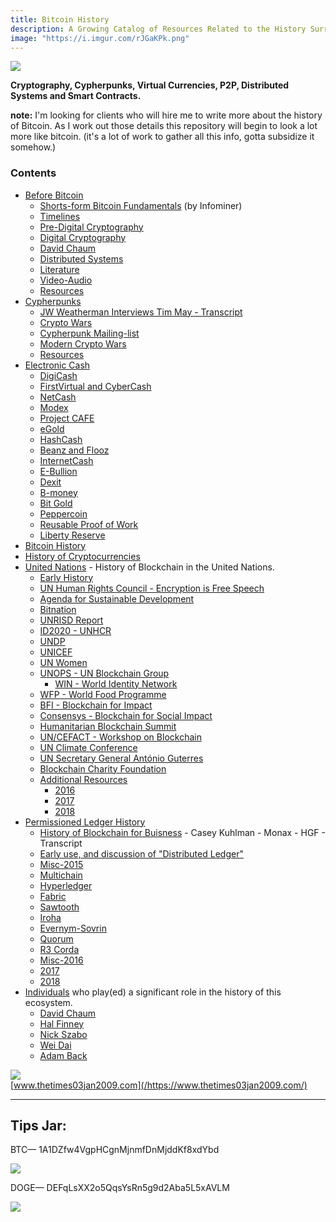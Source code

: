```yaml
---
title: Bitcoin History
description: A Growing Catalog of Resources Related to the History Surrounding Bitcoin.
image: "https://i.imgur.com/rJGaKPk.png"
---
```


<img src="https://infominer.id/bitcoin-history/bitcoin-history.png"/>

**Cryptography, Cypherpunks, Virtual Currencies, P2P, Distributed Systems and Smart Contracts.**


**note:** I'm looking for clients who will hire me to write more about the history of Bitcoin. As I work out those details this repository will begin to look a lot more like bitcoin. (it's a lot of work to gather all this info, gotta subsidize it somehow.)

### Contents

* <a href="{{ site.rooturl }}/before-bitcoin">Before Bitcoin</a>
  * <a href="{{ site.rooturl }}/before-bitcoin/#short-form-bitcoin-fundamentals-">Shorts-form Bitcoin Fundamentals</a> (by Infominer)
  * <a href="{{ site.rooturl }}/before-bitcoin/#timelines-">Timelines</a>
  * <a href="{{ site.rooturl }}/before-bitcoin/#pre-digital-cryptography-">Pre-Digital Cryptography</a>
  * <a href="{{ site.rooturl }}/before-bitcoin/#digital-cryptography-">Digital Cryptography</a>
  * <a href="{{ site.rooturl }}/before-bitcoin/#david-chaum-">David Chaum</a>
  * <a href="{{ site.rooturl }}/before-bitcoin/#distributed-systems-">Distributed Systems</a>
  * <a href="{{ site.rooturl }}/before-bitcoin/#literature-">Literature</a>
  * <a href="{{ site.rooturl }}/before-bitcoin/#video-Audio-">Video-Audio</a>
  * <a href="{{ site.rooturl }}/before-bitcoin/#resources-">Resources</a>
* <a href="{{ site.rooturl }}/before-bitcoin/cypherpunks/">Cypherpunks</a>
  * <a href="{{ site.rooturl }}/before-bitcoin/JW-Weatherman-Interview-Tim-May.html">JW Weatherman Interviews Tim May - Transcript</a>
  * <a href="{{ site.rooturl }}/before-bitcoin/cypherpunks/#crypto-wars-">Crypto Wars</a>
  * <a href="{{ site.rooturl }}/before-bitcoin/cypherpunks/#cypherpunk-mailinglist-">Cypherpunk Mailing-list</a>
  * <a href="{{ site.rooturl }}/before-bitcoin/cypherpunks/#modern-crypto-wars-">Modern Crypto Wars</a>
  * <a href="{{ site.rooturl }}/before-bitcoin/cypherpunks/#resources-">Resources</a>
* <a href="{{ site.rooturl }}/before-bitcoin/electronic-cash/">Electronic Cash</a>
  * <a href="{{ site.rooturl }}/before-bitcoin/electronic-cash/#digicash-">DigiCash</a>
  * <a href="{{ site.rooturl }}/before-bitcoin/electronic-cash/#firstvirtual-and-cybercash-">FirstVirtual and CyberCash</a>
  * <a href="{{ site.rooturl }}/before-bitcoin/electronic-cash/#netcash-">NetCash</a>
  * <a href="{{ site.rooturl }}/before-bitcoin/electronic-cash/#modex-">Modex</a>
  * <a href="{{ site.rooturl }}/before-bitcoin/electronic-cash/#project-caf%C3%A9-">Project CAFE</a>
  * <a href="{{ site.rooturl }}/before-bitcoin/electronic-cash/#egold-">eGold</a>
  * <a href="{{ site.rooturl }}/before-bitcoin/electronic-cash/#hashcash-">HashCash</a>
  * <a href="{{ site.rooturl }}/before-bitcoin/electronic-cash/#beenz-and-flooz-">Beanz and Flooz</a>
  * <a href="{{ site.rooturl }}/before-bitcoin/electronic-cash/#internetcash-">InternetCash</a>
  * <a href="{{ site.rooturl }}/before-bitcoin/electronic-cash/#e-bullion-">E-Bullion</a>
  * <a href="{{ site.rooturl }}/before-bitcoin/electronic-cash/#dexit-">Dexit</a>
  * <a href="{{ site.rooturl }}/before-bitcoin/electronic-cash/#b-money-">B-money</a>
  * <a href="{{ site.rooturl }}/before-bitcoin/electronic-cash/#bit-gold-">Bit Gold</a>
  * <a href="{{ site.rooturl }}/before-bitcoin/electronic-cash/#peppercoin-">Peppercoin</a>
  * <a href="{{ site.rooturl }}/before-bitcoin/electronic-cash/#reusable-proof-of-work-">Reusable Proof of Work</a>
  * <a href="{{ site.rooturl }}/before-bitcoin/electronic-cash/#liberty-reserve-">Liberty Reserve</a>
* <a href="{{ site.rooturl }}/bitcoin-history.html">Bitcoin History</a> 
* <a href="{{ site.rooturl }}/cryptocurrencies.html">History of Cryptocurrencies</a>
* <a href="{{ site.rooturl }}/UnitedNations/">United Nations</a> - History of Blockchain in the United Nations.
  * <a href="{{ site.rooturl }}/UnitedNations/#early-history-">Early History</a>
  * <a href="{{ site.rooturl }}/UnitedNations/#un-human-rights-council---encryption-is-free-speech-">UN Human Rights Council - Encryption is Free Speech</a>
  * <a href="{{ site.rooturl }}/UnitedNations/#agenda-for-sustainable-development-">Agenda for Sustainable Development</a>
  * <a href="{{ site.rooturl }}/UnitedNations/#bitnation-">Bitnation</a>
  * <a href="{{ site.rooturl }}/UnitedNations/#unrisd-report-">UNRISD Report</a>
  * <a href="{{ site.rooturl }}/UnitedNations/#id2020---unhcr-">ID2020 - UNHCR</a>
  * <a href="{{ site.rooturl }}/UnitedNations/#undp-">UNDP</a>
  * <a href="{{ site.rooturl }}/UnitedNations/#unicef-">UNICEF</a>
  * <a href="{{ site.rooturl }}/UnitedNations/#un-women-">UN Women</a>
  * <a href="{{ site.rooturl }}/UnitedNations/#unops---un-blockchain-group-">UNOPS - UN Blockchain Group</a>
    * <a href="{{ site.rooturl }}/UnitedNations/#win---world-identity-network-">WIN - World Identity Network</a>  
  * <a href="{{ site.rooturl }}/UnitedNations/#wfp---world-food-programme-">WFP - World Food Programme</a>
  * <a href="{{ site.rooturl }}/UnitedNations/#bfi---blockchain-for-impact">BFI - Blockchain for Impact</a>
  * <a href="{{ site.rooturl }}/UnitedNations/#consensys---blockchain-for-social-impact">Consensys - Blockchain for Social Impact</a>
  * <a href="{{ site.rooturl }}/UnitedNations/#humanitarian-blockchain-summit-">Humanitarian Blockchain Summit</a>
  * <a href="{{ site.rooturl }}/UnitedNations/#un-cefact---workshop-on-blockchain-">UN/CEFACT - Workshop on Blockchain</a>
  * <a href="{{ site.rooturl }}/UnitedNations/#un-climate-conference-">UN Climate Conference</a>
  * <a href="{{ site.rooturl }}/UnitedNations/#un-secretary-general-antónio-guterres-">UN Secretary General António Guterres</a>
  * <a href="{{ site.rooturl }}/UnitedNations/#blockchain-charity-foundation-">Blockchain Charity Foundation</a>
  * <a href="{{ site.rooturl }}/UnitedNations/#additional-resources-">Additional Resources</a>
    * <a href="{{ site.rooturl }}/UnitedNations/#2016-">2016</a>
    * <a href="{{ site.rooturl }}/UnitedNations/#2017-">2017</a>
    * <a href="{{ site.rooturl }}/UnitedNations/#2018-">2018</a>
* <a href="{{ site.rooturl }}/DLT/permissioned/">Permissioned Ledger History</a>
  * <a href="{{ site.rooturl }}/DLT/History-of-Blockchains-for-Business-Casey-Kuhlman-Monax-HGF/">History of Blockchain for Buisness</a> - Casey Kuhlman - Monax - HGF - Transcript
  * <a href="{{ site.rooturl }}/DLT/permissioned/#early-use-and-discussion-of-distributed-ledger-">Early use, and discussion of "Distributed Ledger"</a>
  * <a href="{{ site.rooturl }}/DLT/permissioned/#misc-2015-">Misc-2015</a>
  * <a href="{{ site.rooturl }}/DLT/permissioned/#multichain-">Multichain</a>
  * <a href="{{ site.rooturl }}/DLT/permissioned/#hyperledger-">Hyperledger</a>
  * <a href="{{ site.rooturl }}/DLT/permissioned/#fabric-">Fabric</a>
  * <a href="{{ site.rooturl }}/DLT/permissioned/#sawtooth-">Sawtooth</a>
  * <a href="{{ site.rooturl }}/DLT/permissioned/#iroha-">Iroha</a>
  * <a href="{{ site.rooturl }}/DLT/permissioned/#evernym-sovrin-">Evernym-Sovrin</a>
  * <a href="{{ site.rooturl }}/DLT/permissioned/#quorum-">Quorum</a>
  * <a href="{{ site.rooturl }}/DLT/permissioned/#r3---corda-">R3 Corda</a>
  * <a href="{{ site.rooturl }}/DLT/permissioned/#misc-2016-">Misc-2016</a>
  * <a href="{{ site.rooturl }}/DLT/permissioned/#2017-">2017</a>
  * <a href="{{ site.rooturl }}/DLT/permissioned/#2018-">2018</a>
* <a href="{{ site.rooturl }}/people">Individuals</a> who play(ed) a significant role in the history of this ecosystem.
  * <a href="{{ site.rooturl }}/people/david-chaum.html">David Chaum</a>
  * <a href="{{ site.rooturl }}/people/hal-finney.html">Hal Finney</a>
  * <a href="{{ site.rooturl }}/people/nick-szabo.html">Nick Szabo</a>
  * <a href="{{ site.rooturl }}/people/wei-dai.html">Wei Dai</a>
  * <a href="{{ site.rooturl }}/people/adam-back.html">Adam Back</a>

[![](https://i.imgur.com/DCLD6XA.png)](/https://www.thetimes03jan2009.com)<br/>
[www.thetimes03jan2009.com](/https://www.thetimes03jan2009.com/)


---

## Tips Jar:

BTC— 1A1DZfw4VgpHCgnMjnmfDnMjddKf8xdYbd

![](https://imgur.com/yXLLm9Bl.png) 

DOGE— DEFqLsXX2o5QqsYsRn5g9d2Aba5L5xAVLM

![](https://i.imgur.com/0zBLoUP.png) 

